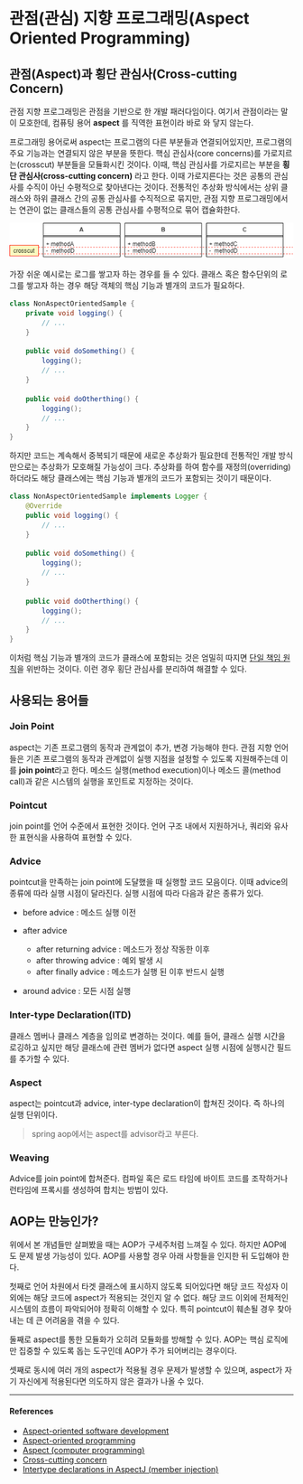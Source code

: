 # 관점(관심) 지향 프로그래밍(Aspect Oriented Programming)

## 관점(Aspect)과 횡단 관심사(Cross-cutting Concern)

관점 지향 프로그래밍은 관점을 기반으로 한 개발 패러다임이다. 여기서 관점이라는 말이 모호한데, 컴퓨팅 용어 **aspect** 를 직역한 표현이라 바로 와 닿지 않는다.

프로그래밍 용어로써 aspect는 프로그램의 다른 부분들과 연결되어있지만, 프로그램의 주요 기능과는 연결되지 않은 부분을 뜻한다. 핵심 관심사(core concerns)를 가로지르는(crosscut) 부분들을 모듈화시킨 것이다. 이때, 핵심 관심사를 가로지르는 부분을 **횡단 관심사(cross-cutting concern)** 라고 한다. 이때 가로지른다는 것은 공통의 관심사를 수직이 아닌 수평적으로 찾아낸다는 것이다. 전통적인 추상화 방식에서는 상위 클래스와 하위 클래스 간의 공통 관심사를 수직적으로 묶지만, 관점 지향 프로그래밍에서는 연관이 없는 클래스들의 공통 관심사를 수평적으로 묶어 캡슐화한다.

![crosscut.png](https://github.com/Dae-Hwa/diagrams/blob/master/aop/crosscut.png?raw=true)

가장 쉬운 예시로는 로그를 쌓고자 하는 경우를 들 수 있다. 클래스 혹은 함수단위의 로그를 쌓고자 하는 경우 해당 객체의 핵심 기능과 별개의 코드가 필요하다.

```java
class NonAspectOrientedSample {
    private void logging() {
        // ...
    }
    
    public void doSomething() {
        logging();
        // ...
    }
    
    public void doOtherthing() {
        logging();
        // ...
    }
}
```

하지만 코드는 계속해서 중복되기 때문에 새로운 추상화가 필요한데 전통적인 개발 방식만으로는 추상화가 모호해질 가능성이 크다. 추상화를 하여 함수를 재정의(overriding)하더라도 해당 클래스에는 핵심 기능과 별개의 코드가 포함되는 것이기 때문이다.

```java
class NonAspectOrientedSample implements Logger {
    @Override
    public void logging() {
        // ...
    }
    
    public void doSomething() {
        logging();
        // ...
    }
    
    public void doOtherthing() {
        logging();
        // ...
    }
}
```

이처럼 핵심 기능과 별개의 코드가 클래스에 포함되는 것은 엄밀히 따지면 [단일 책임 원칙](https://github.com/im-d-team/Dev-Docs/blob/master/CS/srp.md)을 위반하는 것이다. 이런 경우 횡단 관심사를 분리하여 해결할 수 있다.

## 사용되는 용어들

### Join Point

aspect는 기존 프로그램의 동작과 관계없이 추가, 변경 가능해야 한다. 관점 지향 언어들은 기존 프로그램의 동작과 관계없이 실행 지점을 설정할 수 있도록 지원해주는데 이를 **join point**라고 한다. 메소드 실행(method execution)이나 메소드 콜(method call)과 같은 시스템의 실행을 포인트로 지정하는 것이다. 

### Pointcut

join point를 언어 수준에서 표현한 것이다. 언어 구조 내에서 지원하거나, 쿼리와 유사한 표현식을 사용하여 표현할 수 있다. 

### Advice

pointcut을 만족하는 join point에 도달했을 때 실행할 코드 모음이다. 이때 advice의 종류에 따라 실행 시점이 달라진다. 실행 시점에 따라 다음과 같은 종류가 있다.

-   before advice : 메소드 실행 이전
-   after advice

    -   after returning advice : 메소드가 정상 작동한 이후
    -   after throwing advice : 예외 발생 시
    -   after finally advice : 메소드가 실행 된 이후 반드시 실행
-   around advice : 모든 시점 실행

### Inter-type Declaration(ITD)

클래스 멤버나 클래스 계층을 임의로 변경하는 것이다. 예를 들어, 클래스 실행 시간을 로깅하고 싶지만 해당 클래스에 관련 멤버가 없다면 aspect 실행 시점에 실행시간 필드를 추가할 수 있다.

### Aspect

aspect는 pointcut과 advice, inter-type declaration이 합쳐진 것이다. 즉 하나의 실행 단위이다.

>   spring aop에서는 aspect를 advisor라고 부른다.

### Weaving

Advice를 join point에 합쳐준다. 컴파일 혹은 로드 타임에 바이트 코드를 조작하거나 런타임에 프록시를 생성하여 합치는 방법이 있다.

## AOP는 만능인가?

위에서 본 개념들만 살펴봤을 때는 AOP가 구세주처럼 느껴질 수 있다. 하지만 AOP에도 문제 발생 가능성이 있다. AOP를 사용할 경우 아래 사항들을 인지한 뒤 도입해야 한다.

첫째로 언어 차원에서 타겟 클래스에 표시하지 않도록 되어있다면 해당 코드 작성자 이외에는 해당 코드에 aspect가 적용되는 것인지 알 수 없다. 해당 코드 이외에 전체적인 시스템의 흐름이 파악되어야 정확히 이해할 수 있다. 특히 pointcut이 훼손될 경우 찾아내는 데 큰 어려움을 겪을 수 있다.

둘째로 aspect를 통한 모듈화가 오히려 모듈화를 방해할 수 있다. AOP는 핵심 로직에만 집중할 수 있도록 돕는 도구인데 AOP가 주가 되어버리는 경우이다. 

셋째로 동시에 여러 개의 aspect가 적용될 경우 문제가 발생할 수 있으며, aspect가 자기 자신에게 적용된다면 의도하지 않은 결과가 나올 수 있다.

---

#### References

-   [Aspect-oriented software development](https://en.wikipedia.org/wiki/Aspect-oriented_software_development#Concepts_and_terminology)
-   [Aspect-oriented programming](https://en.wikipedia.org/wiki/Aspect-oriented_programming)
-   [Aspect (computer programming)](https://en.wikipedia.org/wiki/Aspect_(computer_programming))
-   [Cross-cutting concern](https://en.wikipedia.org/wiki/Cross-cutting_concern)
-   [Intertype declarations in AspectJ (member injection)](https://programmer.help/blogs/intertype-declarations-in-aspectj-member-injection.html)
